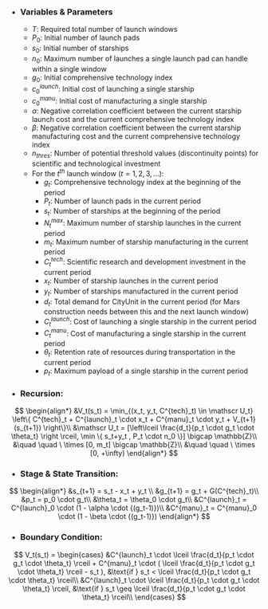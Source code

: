 - ### **Variables & Parameters**
	- $T$: Required total number of launch windows
	- $P_0$: Initial number of launch pads
	- $s_0$: Initial number of starships
	- $n_0$: Maximum number of launches a single launch pad can handle within a single window
	- $g_0$: Initial comprehensive technology index
	- $c^{launch}_0$: Initial cost of launching a single starship
	- $c^{manu}_0$: Initial cost of manufacturing a single starship
	- $\alpha$: Negative correlation coefficient between the current starship launch cost and the current comprehensive technology index
	- $\beta$: Negative correlation coefficient between the current starship manufacturing cost and the current comprehensive technology index
	- $n_{thres}$: Number of potential threshold values (discontinuity points) for scientific and technological investment
	- For the $t^{th}$ launch window ($t=1,2,3,...$):
		- $g_t$: Comprehensive technology index at the beginning of the period
		- $P_t$: Number of launch pads in the current period
		- $s_t$: Number of starships at the beginning of the period
		- $N^{max}_t$: Maximum number of starship launches in the current period
		- $m_t$: Maximum number of starship manufacturing in the current period
		- $C^{tech}_t$: Scientific research and development investment in the current period
		- $x_t$: Number of starship launches in the current period
		- $y_t$: Number of starships manufactured in the current period
		- $d_t$: Total demand for CityUnit in the current period (for Mars construction needs between this and the next launch window)
		- $C^{launch}_t$: Cost of launching a single starship in the current period
		- $C^{manu}_t$: Cost of manufacturing a single starship in the current period
		- $\theta_t$: Retention rate of resources during transportation in the current period
		- $p_t$: Maximum payload of a single starship in the current period

- ### **Recursion**:
$$ \begin{align*} 
&V_t(s_t) = \min_{(x_t, y_t, C^{tech}_t) \in \mathscr U_t} \left\{ C^{tech}_t + C^{launch}_t \cdot x_t + C^{manu}_t \cdot y_t + V_{t+1}(s_{t+1}) \right\}\\ 
&\mathscr U_t = [\left\lceil \frac{d_t}{p_t \cdot g_t \cdot \theta_t} \right \rceil, \min \{ s_t+y_t , P_t \cdot n_0 \}] \bigcap \mathbb{Z}\\
&\quad \quad \ \times [0, m_t] \bigcap \mathbb{Z}\\
&\quad \quad \ \times [0, +\infty)
\end{align*} $$

- ### **Stage & State Transition**:
$$ \begin{align*}
&s_{t+1} = s_t - x_t + y_t \\
&g_{t+1} = g_t + G(C^{tech}_t)\\
&p_t = p_0 \cdot g_t\\
&\theta_t = \theta_0 \cdot g_t\\
&C^{launch}_t = C^{launch}_0 \cdot (1 - \alpha \cdot {(g_t-1)})\\
&C^{manu}_t = C^{manu}_0 \cdot (1 - \beta \cdot {(g_t-1)})
\end{align*} $$

- ### **Boundary Condition**: 
$$
V_t(s_t) = 
\begin{cases} 
&C^{launch}_t \cdot \lceil \frac{d_t}{p_t \cdot g_t \cdot \theta_t} \rceil + C^{manu}_t \cdot ( \lceil \frac{d_t}{p_t \cdot g_t \cdot \theta_t} \rceil - s_t ), &\text{if } s_t < \lceil \frac{d_t}{p_t \cdot g_t \cdot \theta_t} \rceil\\ 
&C^{launch}_t \cdot \lceil \frac{d_t}{p_t \cdot g_t \cdot \theta_t} \rceil, &\text{if } s_t \geq \lceil \frac{d_t}{p_t \cdot g_t \cdot \theta_t} \rceil\\
\end{cases} $$